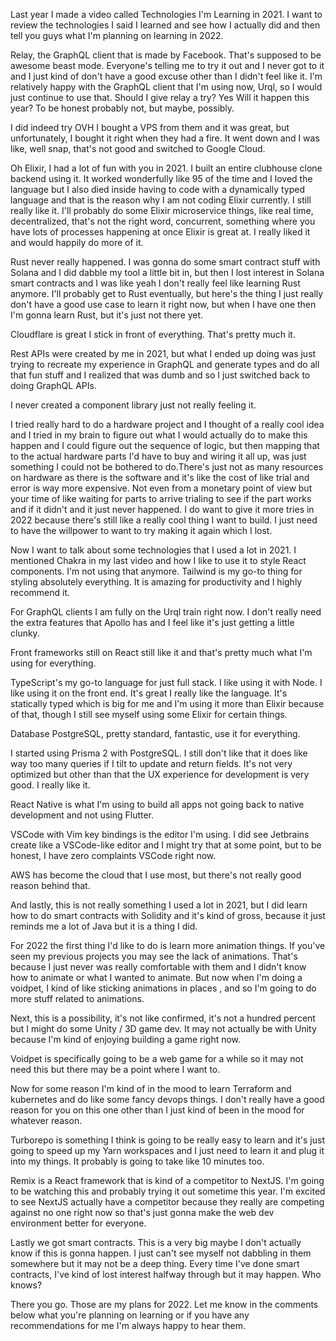 Last year I made a video called Technologies I'm Learning in 2021.
I want to review the technologies I said I learned and see how I actually did and then tell you guys what I'm planning on learning in 2022.

Relay, the GraphQL client that is made by Facebook.
That's supposed to be awesome beast mode.
Everyone's telling me to try it out and I never got to it and I just kind of don't have a good excuse other than I didn't feel like it.
I'm relatively happy with the GraphQL client that I'm using now, Urql, so I would just continue to use that.
Should I give relay a try? Yes
Will it happen this year? To be honest probably not, but maybe, possibly.

I did indeed try OVH I bought a VPS from them and it was great, but unfortunately, I bought it right when they had a fire.
It went down and I was like, well snap, that's not good and switched to Google Cloud.

Oh Elixir, I had a lot of fun with you in 2021.
I built an entire clubhouse clone backend using it.
It worked wonderfully like 95 of the time and I loved the language but I also died inside having to code with a dynamically typed language and that is the reason why I am not coding Elixir currently.
I still really like it. I'll probably do some Elixir microservice things, like real time, decentralized, that's not the right word, concurrent, something where you have lots of processes happening at once Elixir is great at. I really liked it and would happily do
more of it.

Rust never really happened. I was gonna do some smart contract stuff with Solana and I did dabble my tool a little bit in, but then I lost interest in Solana smart contracts and I was like yeah I don't really feel like learning Rust anymore.
I'll probably get to Rust eventually, but here's the thing I just really don't have a good use case to learn it right now, but when I have one then I'm gonna learn Rust, but it's just not there yet.

Cloudflare is great I stick in front of everything. That's pretty much it.

Rest APIs were created by me in 2021, but what I ended up doing was just trying to recreate my experience in GraphQL and generate types and do all that fun stuff and I realized that was dumb and so I just switched back to doing GraphQL APIs.

I never created a component library just not really feeling it.

I tried really hard to do a hardware project and I thought of a really cool idea and I tried in my brain to figure out what I would actually do to make this happen and I could figure out the sequence of logic, but then mapping that to the actual hardware parts I'd have to buy and wiring it all up, was just something I could not be bothered to do.There's just not as many resources on hardware as there is the software and it's like the cost of like trial and error is way more expensive.
Not even from a monetary point of view but your time of like waiting for parts to arrive trialing to see if the part works and if it didn't and it just never happened.
I do want to give it more tries in 2022 because there's still like a really cool thing I want to build.
I just need to have the willpower to want to try making it again which I lost.

Now I want to talk about some technologies that I used a lot in 2021.
I mentioned Chakra in my last video and how I like to use it to style React components.
I'm not using that anymore.
Tailwind is my go-to thing for styling absolutely everything.
It is amazing for productivity and I highly recommend it.

For GraphQL clients I am fully on the Urql train right now.
I don't really need the extra features that Apollo has and I feel like it's just getting a
little clunky.

Front frameworks still on React still like it and that's pretty much what I'm using for everything.

TypeScript's my go-to language for just full stack.
I like using it with Node.
I like using it on the front end.
It's great I really like the language.
It's statically typed which is big for me and I'm using it more than Elixir because of that, though I still see myself using some Elixir for certain things.

Database PostgreSQL, pretty standard, fantastic, use it for everything.

I started using Prisma 2 with PostgreSQL.
I still don't like that it does like way too many queries if I tilt to update and
return fields.
It's not very optimized but other than that the UX experience for development is very good.
I really like it. 

React Native is what I'm using to build all apps not going back to native development and not using Flutter.

VSCode with Vim key bindings is the editor I'm using. 
I did see Jetbrains create like a VSCode-like editor and I might try that at some point, but to be honest, I have zero complaints VSCode right now. 

AWS has become the cloud that I use most, but there's not really good reason behind that.

And lastly, this is not really something I used a lot in 2021, but I did learn how to do smart contracts with Solidity and it's kind of gross, because it just reminds me a lot of Java but it is a thing I did.

For 2022 the first thing I'd like to do is learn more animation things.
If you've seen my previous projects you may see the lack of animations.
That's because I just never was really comfortable with them and I didn't know how to animate or what I wanted to animate.
But now when I'm doing a voidpet, I kind of like sticking animations in places , and so I'm going to do more stuff related to animations.

Next, this is a possibility, it's not like
confirmed, it's not a hundred percent but
I might do some Unity / 3D game
dev.
It may not actually be with Unity
because I'm kind of enjoying building a
game right now. 

Voidpet is specifically
going to be a web game for a while so it
may not need this
but there may be a point where I want to.

Now for some reason I'm kind of in the
mood to learn Terraform and kubernetes
and do like some fancy devops things. I
don't really have a good reason for you
on this one other than I just kind of
been in the mood for whatever reason.

Turborepo is something I think is going
to be really easy to learn and it's just
going to speed up my Yarn workspaces and
I just need to learn it and plug it into
my things. It probably is going to take
like 10 minutes too.

Remix is a React
framework that is kind of a competitor
to NextJS. I'm going to be watching this
and probably trying it out sometime this
year. I'm excited to see NextJS actually
have a competitor because they really
are competing against no one right now
so that's just gonna make the web dev
environment better for everyone.

Lastly we got smart contracts.
This is a very big maybe I don't
actually know if this is gonna happen.
I just
can't see myself not dabbling in them
somewhere but it may not be a deep thing.
Every time I've done smart contracts,
I've kind of lost interest halfway 
through but it may happen.
Who knows?

There you go. Those are my plans for 2022.
Let me know in the comments below what
you're planning on learning or if you
have any recommendations for me I'm
always happy to hear them.